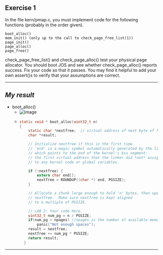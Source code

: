 **Exercise 1**
---

In the file kern/pmap.c, you must implement code for the following functions (probably in the order given).
```
boot_alloc()
mem_init() (only up to the call to check_page_free_list(1))
page_init()
page_alloc()
page_free()
```
check_page_free_list() and check_page_alloc() test your physical page allocator. You should boot JOS and see whether check_page_alloc() reports success. Fix your code so that it passes. You may find it helpful to add your own assert()s to verify that your assumptions are correct.

---

***My result***
---

- boot_alloc()
  - ![image](https://github.com/vilesport/General-Xv6/assets/89498002/531756fd-5b29-45e1-bbeb-9eeee3793701)
  - ```c
    static void * boot_alloc(uint32_t n)
    {
    	static char *nextfree;	// virtual address of next byte of free memory
    	char *result;
    
    	// Initialize nextfree if this is the first time.
    	// 'end' is a magic symbol automatically generated by the linker,
    	// which points to the end of the kernel's bss segment:
    	// the first virtual address that the linker did *not* assign
    	// to any kernel code or global variables.
    
    	if (!nextfree) {
    		extern char end[];
    		nextfree = ROUNDUP((char *) end, PGSIZE);
    	}
    
    	// Allocate a chunk large enough to hold 'n' bytes, then update
    	// nextfree.  Make sure nextfree is kept aligned
    	// to a multiple of PGSIZE.
    
    	// LAB 2: Your code here.
    	uint32_t num_pg = n / PGSIZE; 
    	if(num_pg > npages) //npages is the number of available memory pages
    		panic("Not enough spaces");
    	result = nextfree;
    	nextfree += num_pg * PGSIZE;
    	return result;
      }
    ```

---
